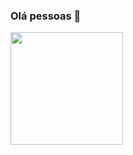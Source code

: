 ### Olá pessoas 🥰 

<!--
**thaynarafalcao/thaynarafalcao** is a ✨ _special_ ✨ repository because its `README.md` (this file) appears on your GitHub profile.

Here are some ideas to get you started:

- 🔭 I’m currently working on ...
- 🌱 I’m currently learning ...
- 👯 I’m looking to collaborate on ...
- 🤔 I’m looking for help with ...
- 💬 Ask me about ...
- 📫 How to reach me: ...
- 😄 Pronouns: ...
- ⚡ Fun fact: ...
-->

<div>
  
  <a href="https://github.com/thaynarafalcao">
    <img height="180em" src="https://github-readme-stats.vercel.app/api?username=thaynarafalcao&show_icons=true&theme=nightowl&include_all_commits=true&count_private=true"/>
  
<!--   <img height="180em" src="https://github-readme-stats.vercel.app/api/top-langs/?username=thaynarafalcao&layout=compact&langs_count=7&theme=nightowl"/> -->
</div>
